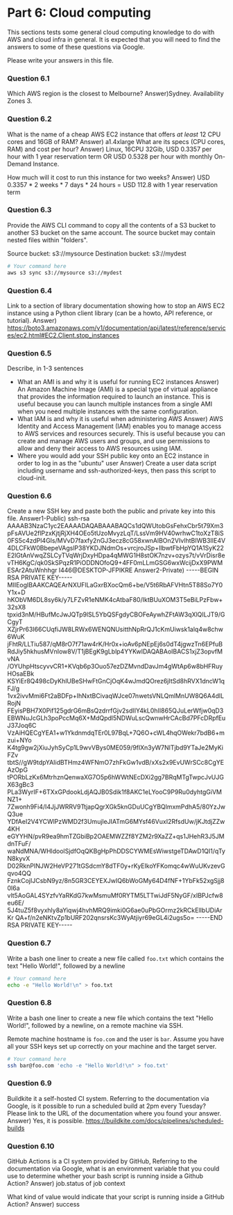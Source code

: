 # Part 6: Cloud computing

This sections tests some general cloud computing knowledge to do with AWS and cloud infra in general.
It is expected that you will need to find the answers to some of these questions via Google.

Please write your answers in this file.

### Question 6.1

Which AWS region is the closest to Melbourne?
Answer)Sydney. Availability Zones 3.

### Question 6.2

What is the name of a cheap AWS EC2 instance that offers _at least_ 12 CPU cores and 16GB of RAM?
Answer) a1.4xlarge
What are its specs (CPU cores, RAM) and cost per hour?
Answer) Linux, 16CPU 32Gib, USD 0.3357 per hour with 1 year reservation term OR USD 0.5328 per hour with monthly On-Demand Instance.

How much will it cost to run this instance for two weeks?
Answer) USD 0.3357 * 2 weeks * 7 days * 24 hours =  USD 112.8 with 1 year reservation term

### Question 6.3

Provide the AWS CLI command to copy all the contents of a S3 bucket to another S3 bucket on the same account.
The source bucket may contain nested files within "folders".

Source bucket: s3://mysource
Destination bucket: s3://mydest

```bash
# Your command here
aws s3 sync s3://mysource s3://mydest
```

### Question 6.4

Link to a section of library documentation showing how to stop an AWS EC2 instance using a Python client library (can be a howto, API reference, or tutorial).
Answer) https://boto3.amazonaws.com/v1/documentation/api/latest/reference/services/ec2.html#EC2.Client.stop_instances

### Question 6.5

Describe, in 1-3 sentences

- What an AMI is and why it is useful for running EC2 instances
Answer) An Amazon Machine Image (AMI) is a special type of virtual appliance that provides the information required to launch an instance.
        This is useful because you can launch multiple instances from a single AMI when you need multiple instances with the same configuration.
- What IAM is and why it is useful when administering AWS
Answer) AWS Identity and Access Management (IAM) enables you to manage access to AWS services and resources securely.
        This is useful because you can create and manage AWS users and groups, and use permissions to allow and deny their access to AWS resources using IAM.
- Where you would add your SSH public key onto an EC2 instance in order to log in as the "ubuntu" user
Answer) Create a user data script including username and ssh-authorized-keys, then pass this script to cloud-init.

### Question 6.6

Create a new SSH key and paste both the public and private key into this file.
Answer1-Public) ssh-rsa AAAAB3NzaC1yc2EAAAADAQABAAABAQCs1dQWUtobGsFehxCbr5t79Xm3pFsAVUe2flPzxKjtjRjXH4OEo5tUzoMvyzLqT/LssVm9HV40wrhwC1toXzT8iS0FS5c4zdPl4GIs/MVvD7faxfy2nGJ3ecz8cG58xwnAlBOn2VIvlhtBIWB3IIE4V4DLCFkW0BbepeVAgslP38YKDJNdmOs+vrcjroJSp+IlbwtFbHpYQ1A1SyK22E2lGtAnVwqZSLCyTVqWrjDxyHDpa4qMWG1H8stOK7nzv+ozys7t/vVrDisr8evTH6KgC/qk0SkSPqzR1PiODDNOfoQ9+4FF0mLLmGSG6wxWcijDxX9PWMESAr2AtuWnhhgr l446@DESKTOP-JFPIKRE
Answer2-Private)
-----BEGIN RSA PRIVATE KEY-----
MIIEogIBAAKCAQEArNXUFlLaGxrBXocQm6+be/V5t6RbAFVHtn5T88So7Y0Y1x+D
hKObVM6DL8sy6k/y7LFZvR1eNMK4cAtbaF80/IktBUuXOM3T5eBiLPzFbw+32sX8
tpxid3nM/HBufMcJwJQTp9lSL5YbQSFgdyCBOFeAywhZFtAW3qXlQILJT9/GCgyT
XZjrPr63I66CUqfiJW8LRWx6WENQNUsitthNpRrQJ1cKmUiwsk1alq4w8chw6WuK
jFhtR/LLTiu587/qM8rO7f71aw4rK/Hr0x+ioAv6pNEpEj6s0dT4jgwzTn6EPfuB
RdJiy5hkhusMVnIow8V/T1jBEgK9gLblp4YYKwIDAQABAoIBACS1xjZ3opvfMvNA
/OYUhpHtscyvvCR1+KVqb6p3Ouo57ezDZMvndDavJm4gWtAp6w8bHFRuyHOsaEBk
KSYiEr8Q498cDyKhlUBeSHwFtGnCjOqK4wJmdQOrez6jItSd8hRVX1dncW1qFJ/g
1vx2ivvMmi6Ft2aBDFp+IhNxtBCivaqWJce07nwetsVNLQmlMnUW8Q6A4dlLRojN
FEyisPBH7X0Pif125gdrG6mBsQzdrrfGjv2sdIIY4kL0hII865QJuLerWfjw0qD3
EBWNuJcGLh3poPccMq6X+MdQpdl5NDWuLscQwnwHrCAcBd7PFcDRpfEuJ37Joq6C
VzAiHQECgYEA1+w1YkdnmdqTEr0L97BqL+7Q6O+cWL4hqOWekr7bdB6+mzui+NYo
K4tg9gw2jXiuJyhSyCp1L9wvVBys0ME059/9flXn3yW7NlTjbd9YTaJe2MyKiFZv
tbtS//gW9tdpYAIidBTHmz4WFNmO7zhFkGw1vdB/xXs2x9EvUWrSCc8CgYEAzOpG
tPORbLzKx6MtrhznQenwaXG7O5p6hWWtNEcDXi2gg7BRqMTgTwpcJvUJGX63gBc3
PLa3WyrIF+6TXxGPdookLdjAQJB0Sdik1f8AKC1eLYooC9P9Ru0dyhtgGiVMNZ1+
7Zwonh9Fi4/I4JjJWRRV9TtjapQgrXGk5knGDuUCgYBQlmxmPdhA5/80YzJwQ3ue
YDfAeI2V4YCWlPzWMD2f3UmujleJIATmG6MYsf46VuxI2RfsdUw/jKJtdjZZw4KH
eGYYHN/pvR9ea9hmTZGbiBp2OAEMWZZf8YZM2r9XaZZ+qs1JHehR3J5JMdnTFuF/
waNdMNA/WHldoolSjdfOqQKBgHpPhDDSCYWMEsWiwstgeTDAwD1QI1/qTyN8kyvX
D02RknPINJW2HeVP271tGSdcmY8dTF0y+rKyEIkoYFKomqc4wWuUKvzevGqvo4QQ
FznkCojIJCsbN9yz/8n5GR3CEYEXJwIQ6bWoGMy64D4fNF+1YbFk52xgSjj80l6a
vlt5AoGAL4SYzfvYaRKdG7kwMsmuMf0RYTM5LTTwiJdF5NyGF/xIBPJcfw8eu6E/
5J4tuZ5f8vyxhly8aYiqwj4hvhMRQ9imki0G6ae0uPbGOrmz2kRCkElIbUDiArKr
QA+f/n2eNKtvZp1bURF202qnsrsKc3WyAtjiyr69eGL4i2ugs5o=
-----END RSA PRIVATE KEY-----

### Question 6.7

Write a bash one liner to create a new file called `foo.txt` which contains the text "Hello World!", followed by a newline

```bash
# Your command here
echo -e "Hello World!\n" > foo.txt
```

### Question 6.8

Write a bash one liner to create a new file which contains the text "Hello World!", followed by a newline, on a remote machine via SSH.

Remote machine hostname is `foo.com` and the user is `bar`. Assume you have all your SSH keys set up correctly on your machine and the target server.

```bash
# Your command here
ssh bar@foo.com 'echo -e "Hello World!\n" > foo.txt'
```

### Question 6.9

Buildkite it a self-hosted CI system. Referring to the documentation via Google, is it possible to run a scheduled build at 2pm every Tuesday? Please link to the URL of the documentation where you found your answer.
Answer) Yes, it is possible. https://buildkite.com/docs/pipelines/scheduled-builds

### Question 6.10

GitHub Actions is a CI system provided by GitHub, Referring to the documentation via Google, what is an environment variable that you could use to determine whether your bash script is running inside a Github Action?
Answer) job.status of job context

What kind of value would indicate that your script is running inside a GitHub Action?
Answer) success

